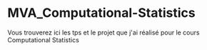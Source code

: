 # MVA_Computational-Statistics

Vous trouverez ici les tps et le projet que j'ai réalisé pour le cours Computational Statistics